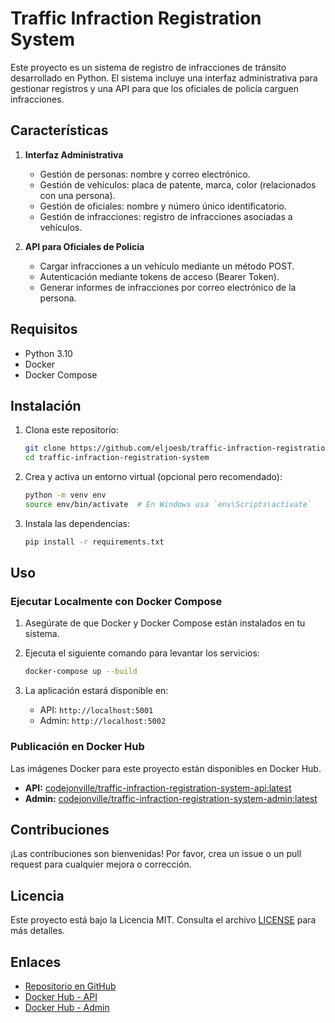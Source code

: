 # Traffic Infraction Registration System

Este proyecto es un sistema de registro de infracciones de tránsito desarrollado en Python. El sistema incluye una interfaz administrativa para gestionar registros y una API para que los oficiales de policía carguen infracciones.

## Características

1. **Interfaz Administrativa**

   - Gestión de personas: nombre y correo electrónico.
   - Gestión de vehículos: placa de patente, marca, color (relacionados con una persona).
   - Gestión de oficiales: nombre y número único identificatorio.
   - Gestión de infracciones: registro de infracciones asociadas a vehículos.

2. **API para Oficiales de Policía**
   - Cargar infracciones a un vehículo mediante un método POST.
   - Autenticación mediante tokens de acceso (Bearer Token).
   - Generar informes de infracciones por correo electrónico de la persona.

## Requisitos

- Python 3.10
- Docker
- Docker Compose

## Instalación

1. Clona este repositorio:

   ```bash
   git clone https://github.com/eljoesb/traffic-infraction-registration-system.git
   cd traffic-infraction-registration-system
   ```

2. Crea y activa un entorno virtual (opcional pero recomendado):

   ```bash
   python -m venv env
   source env/bin/activate  # En Windows usa `env\Scripts\activate`
   ```

3. Instala las dependencias:
   ```bash
   pip install -r requirements.txt
   ```

## Uso

### Ejecutar Localmente con Docker Compose

1. Asegúrate de que Docker y Docker Compose están instalados en tu sistema.

2. Ejecuta el siguiente comando para levantar los servicios:

   ```bash
   docker-compose up --build
   ```

3. La aplicación estará disponible en:
   - API: `http://localhost:5001`
   - Admin: `http://localhost:5002`

### Publicación en Docker Hub

Las imágenes Docker para este proyecto están disponibles en Docker Hub.

- **API:** [codejonville/traffic-infraction-registration-system-api:latest](https://hub.docker.com/repository/docker/codejonville/traffic-infraction-registration-system-api)
- **Admin:** [codejonville/traffic-infraction-registration-system-admin:latest](https://hub.docker.com/repository/docker/codejonville/traffic-infraction-registration-system-admin)

## Contribuciones

¡Las contribuciones son bienvenidas! Por favor, crea un issue o un pull request para cualquier mejora o corrección.

## Licencia

Este proyecto está bajo la Licencia MIT. Consulta el archivo [LICENSE](LICENSE) para más detalles.

## Enlaces

- [Repositorio en GitHub](https://github.com/eljoesb/traffic-infraction-registration-system)
- [Docker Hub - API](https://hub.docker.com/repository/docker/codejonville/traffic-infraction-registration-system-api)
- [Docker Hub - Admin](https://hub.docker.com/repository/docker/codejonville/traffic-infraction-registration-system-admin)
